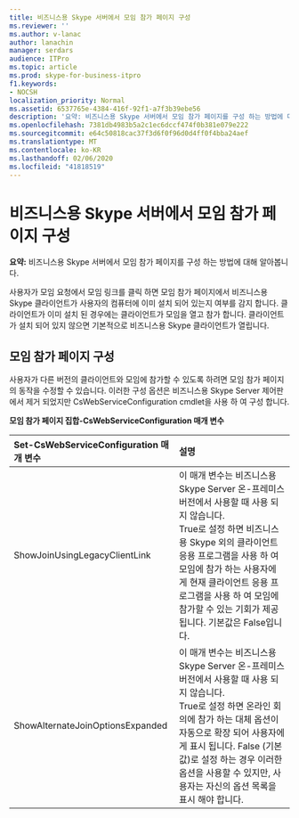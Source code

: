 ```yaml
---
title: 비즈니스용 Skype 서버에서 모임 참가 페이지 구성
ms.reviewer: ''
ms.author: v-lanac
author: lanachin
manager: serdars
audience: ITPro
ms.topic: article
ms.prod: skype-for-business-itpro
f1.keywords:
- NOCSH
localization_priority: Normal
ms.assetid: 6537765e-4384-416f-92f1-a7f3b39ebe56
description: '요약: 비즈니스용 Skype 서버에서 모임 참가 페이지를 구성 하는 방법에 대해 알아봅니다.'
ms.openlocfilehash: 7381db4983b5a2c1ec6dccf474f0b381e079e222
ms.sourcegitcommit: e64c50818cac37f3d6f0f96d0d4ff0f4bba24aef
ms.translationtype: MT
ms.contentlocale: ko-KR
ms.lasthandoff: 02/06/2020
ms.locfileid: "41818519"
---
```

# <a name="configure-the-meeting-join-page-in-skype-for-business-server"></a>비즈니스용 Skype 서버에서 모임 참가 페이지 구성
 
**요약:** 비즈니스용 Skype 서버에서 모임 참가 페이지를 구성 하는 방법에 대해 알아봅니다.
  
사용자가 모임 요청에서 모임 링크를 클릭 하면 모임 참가 페이지에서 비즈니스용 Skype 클라이언트가 사용자의 컴퓨터에 이미 설치 되어 있는지 여부를 감지 합니다. 클라이언트가 이미 설치 된 경우에는 클라이언트가 모임을 열고 참가 합니다. 클라이언트가 설치 되어 있지 않으면 기본적으로 비즈니스용 Skype 클라이언트가 열립니다. 
  
## <a name="configure-the-meeting-join-page"></a>모임 참가 페이지 구성

사용자가 다른 버전의 클라이언트와 모임에 참가할 수 있도록 하려면 모임 참가 페이지의 동작을 수정할 수 있습니다. 이러한 구성 옵션은 비즈니스용 Skype Server 제어판에서 제거 되었지만 CsWebServiceConfiguration cmdlet을 사용 하 여 구성 합니다.
  
**모임 참가 페이지 집합-CsWebServiceConfiguration 매개 변수**

|**Set-CsWebServiceConfiguration 매개 변수**|**설명**|
|:-----|:-----|
|ShowJoinUsingLegacyClientLink  <br/> |이 매개 변수는 비즈니스용 Skype Server 온-프레미스 버전에서 사용할 때 사용 되지 않습니다.  <br/> True로 설정 하면 비즈니스용 Skype 외의 클라이언트 응용 프로그램을 사용 하 여 모임에 참가 하는 사용자에 게 현재 클라이언트 응용 프로그램을 사용 하 여 모임에 참가할 수 있는 기회가 제공 됩니다. 기본값은 False입니다.  <br/> |
|ShowAlternateJoinOptionsExpanded  <br/> |이 매개 변수는 비즈니스용 Skype Server 온-프레미스 버전에서 사용할 때 사용 되지 않습니다.  <br/>  True로 설정 하면 온라인 회의에 참가 하는 대체 옵션이 자동으로 확장 되어 사용자에 게 표시 됩니다. False (기본값)로 설정 하는 경우 이러한 옵션을 사용할 수 있지만, 사용자는 자신의 옵션 목록을 표시 해야 합니다.  <br/> |
   

